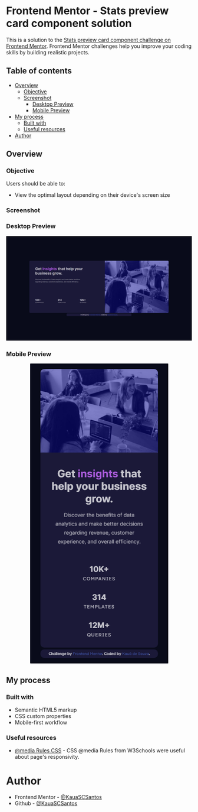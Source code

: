 # Frontend Mentor - Stats preview card component solution

This is a solution to the [Stats preview card component challenge on Frontend Mentor](https://www.frontendmentor.io/challenges/stats-preview-card-component-8JqbgoU62). Frontend Mentor challenges help you improve your coding skills by building realistic projects. 

## Table of contents

- [Overview](#overview)
  - [Objective](#objective)
  - [Screenshot](#screenshot)
    - [Desktop Preview](#desktop-preview)
    - [Mobile Preview](#desktop-preview)
- [My process](#my-process)
  - [Built with](#built-with)
  - [Useful resources](#useful-resources)
- [Author](#author)

## Overview

### Objective

Users should be able to:

- View the optimal layout depending on their device's screen size

### Screenshot

### **Desktop Preview**
![Desktop Preview](../Stats-Preview-Card/screenshots/Desktop.png)

### **Mobile Preview**
<div align="center">
  <img src="../Stats-Preview-Card/screenshots/Mobile.png">
</div>

## My process

### Built with

- Semantic HTML5 markup
- CSS custom properties
- Mobile-first workflow

### Useful resources

- [@media Rules CSS](https://www.w3schools.com/cssref/css3_pr_mediaquery.asp) - CSS @media Rules from W3Schools were useful about page's responsivity.

# Author

- Frontend Mentor - [@KauaSCSantos](https://www.frontendmentor.io/profile/KauaSCSantos)
- Github - [@KauaSCSantos](https://github.com/KauaSCSantos)
